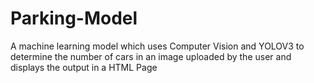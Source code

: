 # Parking-Model
A machine learning model which uses Computer Vision and YOLOV3 to determine the number of cars in an image uploaded by the user and displays the output in a HTML Page
